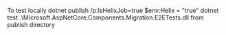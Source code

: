 To test locally
dotnet publish /p:IsHelixJob=true
$env:Helix = "true"
dotnet test .\Microsoft.AspNetCore.Components.Migration.E2ETests.dll from publish directory